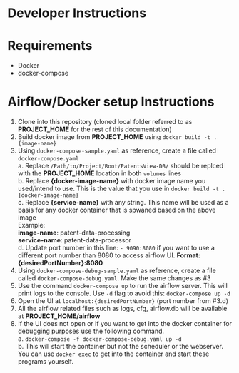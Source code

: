 # Developer Instructions
# Requirements
* Docker
* docker-compose
# Airflow/Docker setup Instructions

1. Clone into this repository (cloned local folder referred to as **PROJECT_HOME** for the rest of this documentation)
2. Build docker image from **PROJECT_HOME** using `docker build -t . {image-name}`
3. Using `docker-compose-sample.yaml` as reference, create a file called `docker-compose.yaml`  
  a. Replace `/Path/to/Project/Root/PatentsView-DB/` should be replced with the **PROJECT_HOME** location in both `volumes` lines  
  b. Replace **{docker-image-name}** with docker image name you used/intend to use. This is the value that you use in `docker build -t . {docker-image-name}`  
  c. Replace **{service-name}** with any string. This name will be used as a basis for any docker container that is spwaned based on the above image  
Example:  
 **image-name**: patent-data-processing  
 **service-name**: patent-data-processor  
 d. Update port number in this line: `- 9090:8080` if you want to use a different port number than 8080 to access airflow UI. **Format: {desiredPortNumber}:8080**
4. Using  `docker-compose-debug-sample.yaml` as reference, create a file called `docker-compose-debug.yaml`. Make the same changes as #3
5. Use the command `docker-compose up` to run the airflow server. This will print logs to the console. Use `-d` flag to avoid this: `docker-compose up -d`
6. Open the UI at `localhost:{desiredPortNumber}` (port number from #3.d)
7. All the airflow related files such as logs, cfg, airflow.db will be available at **PROJECT_HOME/airflow**
8. If the UI does not open or if you want to get into the docker container for debugging purposes use the following command.   
	a.	`docker-compose -f docker-compose-debug.yaml up -d`  
	b. This will start the container but not the scheduler or the webserver. You can use `docker exec` to get into the container and start these programs yourself. 